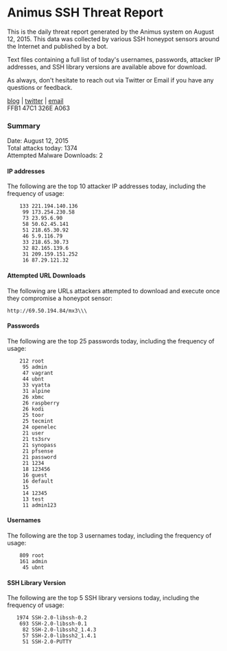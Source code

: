 # Animus SSH Threat Report

This is the daily threat report generated by the Animus system on August 12, 2015. This data was collected by various SSH honeypot sensors around the Internet and published by a bot.  

Text files containing a full list of today's usernames, passwords, attacker IP addresses, and SSH library versions are available above for download.  

As always, don't hesitate to reach out via Twitter or Email if you have any questions or feedback.  

[blog](http://morris.guru) | [twitter](https://twitter.com/andrew___morris) | [email](mailto:andrew@morris.guru)  
FFB1 47C1 326E A063  

### Summary

Date: August 12, 2015  
Total attacks today: 1374  
Attempted Malware Downloads: 2 

#### IP addresses
The following are the top 10 attacker IP addresses today, including the frequency of usage:
```
    133 221.194.140.136
     99 173.254.230.58
     73 23.95.6.90
     58 50.62.45.141
     51 218.65.30.92
     46 5.9.116.79
     33 218.65.30.73
     32 82.165.139.6
     31 209.159.151.252
     16 87.29.121.32
```

#### Attempted URL Downloads
The following are URLs attackers attempted to download and execute once they compromise a honeypot sensor:
```
http://69.50.194.84/mx3\\\
```

#### Passwords
The following are the top 25 passwords today, including the frequency of usage:
```
    212 root
     95 admin
     47 vagrant
     44 ubnt
     33 vyatta
     31 alpine
     26 xbmc
     26 raspberry
     26 kodi
     25 toor
     25 tecmint
     24 openelec
     21 user
     21 ts3srv
     21 synopass
     21 pfsense
     21 password
     21 1234
     18 123456
     16 guest
     16 default
     15 
     14 12345
     13 test
     11 admin123
```

#### Usernames
The following are the top 3 usernames today, including the frequency of usage:
```
    809 root
    161 admin
     45 ubnt
```

#### SSH Library Version
The following are the top 5 SSH library versions today, including the frequency of usage:
```
   1974 SSH-2.0-libssh-0.2
    693 SSH-2.0-libssh-0.1
     82 SSH-2.0-libssh2_1.4.3
     57 SSH-2.0-libssh2_1.4.1
     51 SSH-2.0-PUTTY
```
